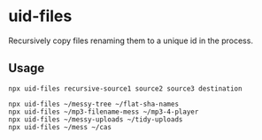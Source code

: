 # uid-files
Recursively copy files renaming them to a unique id in the process.

## Usage

    npx uid-files recursive-source1 source2 source3 destination

    npx uid-files ~/messy-tree ~/flat-sha-names
    npx uid-files ~/mp3-filename-mess ~/mp3-4-player
    npx uid-files ~/messy-uploads ~/tidy-uploads
    npx uid-files ~/mess ~/cas
